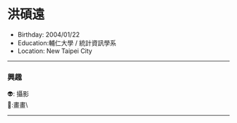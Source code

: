 # 洪碩遠
- Birthday: 2004/01/22
- Education:輔仁大學 / 統計資訊學系
- Location: New Taipei City
<hr>

### 興趣
👽: 攝影\
🐃:畫畫\
<hr>
